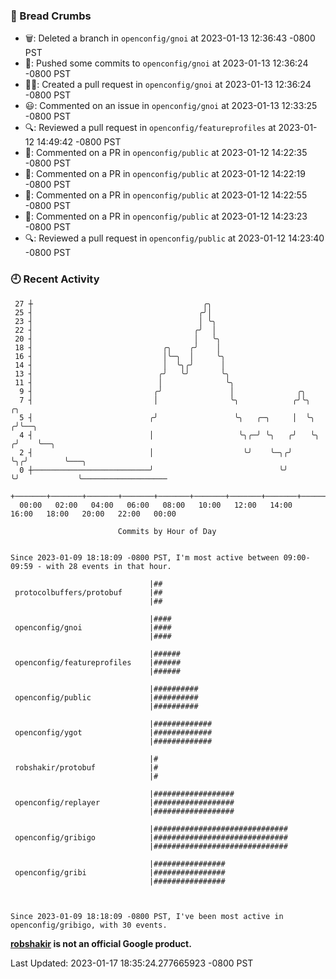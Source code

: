 ### 🍞 Bread Crumbs

 * 🗑: Deleted a branch in `openconfig/gnoi` at 2023-01-13 12:36:43 -0800 PST
 * 🚢: Pushed some commits to `openconfig/gnoi` at 2023-01-13 12:36:24 -0800 PST
 * ✍🏼: Created a pull request in `openconfig/gnoi` at 2023-01-13 12:36:24 -0800 PST
 * 😃: Commented on an issue in `openconfig/gnoi` at 2023-01-13 12:33:25 -0800 PST
 * 🔍: Reviewed a pull request in  `openconfig/featureprofiles` at 2023-01-12 14:49:42 -0800 PST
 * 💬: Commented on a PR in  `openconfig/public` at 2023-01-12 14:22:35 -0800 PST
 * 💬: Commented on a PR in  `openconfig/public` at 2023-01-12 14:22:19 -0800 PST
 * 💬: Commented on a PR in  `openconfig/public` at 2023-01-12 14:22:55 -0800 PST
 * 💬: Commented on a PR in  `openconfig/public` at 2023-01-12 14:23:23 -0800 PST
 * 🔍: Reviewed a pull request in  `openconfig/public` at 2023-01-12 14:23:40 -0800 PST

### 🕘 Recent Activity
```
 27 ┼                                      ╭╮
 25 ┤                                     ╭╯│
 23 ┤                                     │ ╰╮
 22 ┤                                    ╭╯  │
 20 ┤                                    │   ╰╮
 18 ┤                             ╭╮    ╭╯    │
 16 ┤                             │╰─╮  │     ╰╮
 14 ┤                             │  ╰╮╭╯      │
 13 ┤                            ╭╯   ╰╯       ╰╮
 11 ┤                            │              ╰╮
  9 ┤                           ╭╯               │              ╭╮
  7 ┤                           │                ╰╮            ╭╯╰╮      ╭╮
  5 ┤                          ╭╯                 ╰╮   ╭─╮     │  ╰╮    ╭╯╰──╮
  4 ┤                          │                   ╰╮╭─╯ ╰╮   ╭╯   ╰╮  ╭╯    ╰──╮
  2 ┤                          │                    ╰╯    ╰─╮╭╯     ╰╮╭╯        ╰───╮
  0 ┼──────────────────────────╯                            ╰╯       ╰╯             ╰───────────────────
    +───────+───────+───────+───────+───────+───────+───────+───────+───────+───────+───────+───────+────
  00:00   02:00   04:00   06:00   08:00   10:00   12:00   14:00   16:00   18:00   20:00   22:00   00:00   

						Commits by Hour of Day


Since 2023-01-09 18:18:09 -0800 PST, I'm most active between 09:00-09:59 - with 28 events in that hour.

```



```
                               |##
 protocolbuffers/protobuf      |##
                               |##

                               |####
 openconfig/gnoi               |####
                               |####

                               |######
 openconfig/featureprofiles    |######
                               |######

                               |##########
 openconfig/public             |##########
                               |##########

                               |#############
 openconfig/ygot               |#############
                               |#############

                               |#
 robshakir/protobuf            |#
                               |#

                               |##################
 openconfig/replayer           |##################
                               |##################

                               |##############################
 openconfig/gribigo            |##############################
                               |##############################

                               |################
 openconfig/gribi              |################
                               |################



Since 2023-01-09 18:18:09 -0800 PST, I've been most active in openconfig/gribigo, with 30 events.

```
**[robshakir](mailto:robjs@google.com) is not an official Google product.**  


Last Updated: 2023-01-17 18:35:24.277665923 -0800 PST
